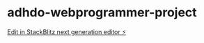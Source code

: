 # adhdo-webprogrammer-project

[Edit in StackBlitz next generation editor ⚡️](https://stackblitz.com/~/github.com/jaxter0ne/adhdo-webprogrammer-project)